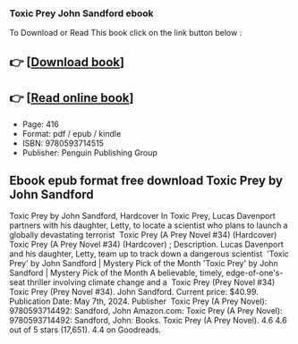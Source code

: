 ### Toxic Prey John Sandford ebook

To Download or Read This book click on the link button below :

## 👉  [**[Download book](http://filesbooks.info/download.php?group=book&from=github.com&id=718459&lnk=1064 "Download book")**]

## 👉  [**[Read online book](http://filesbooks.info/download.php?group=book&from=github.com&id=718459&lnk=1064 "Read online book")**]


* Page: 416
* Format: pdf / epub / kindle
* ISBN: 9780593714515
* Publisher: Penguin Publishing Group



## Ebook epub format free download Toxic Prey by John Sandford 



 Toxic Prey by John Sandford, Hardcover In Toxic Prey, Lucas Davenport partners with his daughter, Letty, to locate a scientist who plans to launch a globally devastating terrorist 
 Toxic Prey (A Prey Novel #34) (Hardcover) Toxic Prey (A Prey Novel #34) (Hardcover) ; Description. Lucas Davenport and his daughter, Letty, team up to track down a dangerous scientist 
 &#039;Toxic Prey&#039; by John Sandford | Mystery Pick of the Month &#039;Toxic Prey&#039; by John Sandford | Mystery Pick of the Month A believable, timely, edge-of-one&#039;s-seat thriller involving climate change and a 
 Toxic Prey (Prey Novel #34) Toxic Prey (Prey Novel #34). John Sandford. Current price: $40.99. Publication Date: May 7th, 2024. Publisher 
 Toxic Prey (A Prey Novel): 9780593714492: Sandford, John Amazon.com: Toxic Prey (A Prey Novel): 9780593714492: Sandford, John: Books. Toxic Prey (A Prey Novel). 4.6 4.6 out of 5 stars (17,651). 4.4 on Goodreads.






